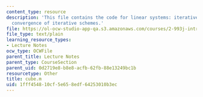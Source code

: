 ```yaml
---
content_type: resource
description: 'This file contains the code for linear systems: iterative methods, and
  convergence of iterative schemes.'
file: https://ol-ocw-studio-app-qa.s3.amazonaws.com/courses/2-993j-introduction-to-numerical-analysis-for-engineering-13-002j-spring-2005/1fff454810cf5e658edf64253010b3ec_cube.m
file_type: text/plain
learning_resource_types:
- Lecture Notes
ocw_type: OCWFile
parent_title: Lecture Notes
parent_type: CourseSection
parent_uid: 0d2719e8-b8e8-acfb-62fb-88e13249bc1b
resourcetype: Other
title: cube.m
uid: 1fff4548-10cf-5e65-8edf-64253010b3ec
---
```

